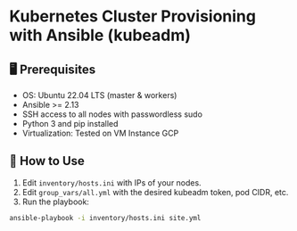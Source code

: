 # Kubernetes Cluster Provisioning with Ansible (kubeadm)

## 🖥️ Prerequisites
- OS: Ubuntu 22.04 LTS (master & workers)
- Ansible >= 2.13
- SSH access to all nodes with passwordless sudo
- Python 3 and pip installed
- Virtualization: Tested on VM Instance GCP

## 🔧 How to Use

1. Edit `inventory/hosts.ini` with IPs of your nodes.
2. Edit `group_vars/all.yml` with the desired kubeadm token, pod CIDR, etc.
3. Run the playbook:

```bash
ansible-playbook -i inventory/hosts.ini site.yml
